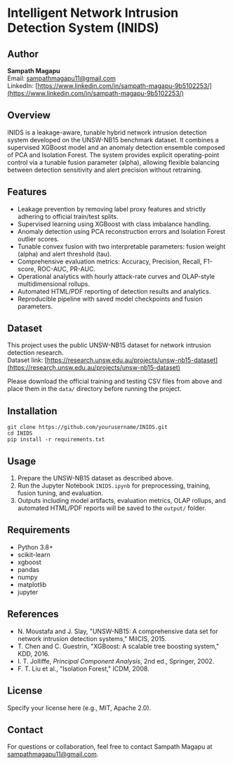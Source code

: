 # Intelligent Network Intrusion Detection System (INIDS)

## Author
**Sampath Magapu**  
Email: [sampathmagapu11@gmail.com](mailto:sampathmagapu11@gmail.com)  
LinkedIn: [https://www.linkedin.com/in/sampath-magapu-9b5102253/](https://www.linkedin.com/in/sampath-magapu-9b5102253/)

## Overview
INIDS is a leakage-aware, tunable hybrid network intrusion detection system developed on the UNSW-NB15 benchmark dataset. It combines a supervised XGBoost model and an anomaly detection ensemble composed of PCA and Isolation Forest. The system provides explicit operating-point control via a tunable fusion parameter (alpha), allowing flexible balancing between detection sensitivity and alert precision without retraining.

## Features
- Leakage prevention by removing label proxy features and strictly adhering to official train/test splits.
- Supervised learning using XGBoost with class imbalance handling.
- Anomaly detection using PCA reconstruction errors and Isolation Forest outlier scores.
- Tunable convex fusion with two interpretable parameters: fusion weight (alpha) and alert threshold (tau).
- Comprehensive evaluation metrics: Accuracy, Precision, Recall, F1-score, ROC-AUC, PR-AUC.
- Operational analytics with hourly attack-rate curves and OLAP-style multidimensional rollups.
- Automated HTML/PDF reporting of detection results and analytics.
- Reproducible pipeline with saved model checkpoints and fusion parameters.

## Dataset
This project uses the public UNSW-NB15 dataset for network intrusion detection research.  
Dataset link: [https://research.unsw.edu.au/projects/unsw-nb15-dataset](https://research.unsw.edu.au/projects/unsw-nb15-dataset)  

Please download the official training and testing CSV files from above and place them in the `data/` directory before running the project.

## Installation
```
git clone https://github.com/yourusername/INIDS.git
cd INIDS
pip install -r requirements.txt
```

## Usage
1. Prepare the UNSW-NB15 dataset as described above.
2. Run the Jupyter Notebook `INIDS.ipynb` for preprocessing, training, fusion tuning, and evaluation.
3. Outputs including model artifacts, evaluation metrics, OLAP rollups, and automated HTML/PDF reports will be saved to the `output/` folder.

## Requirements
- Python 3.8+
- scikit-learn
- xgboost
- pandas
- numpy
- matplotlib
- jupyter

## References
- N. Moustafa and J. Slay, "UNSW-NB15: A comprehensive data set for network intrusion detection systems," MilCIS, 2015.
- T. Chen and C. Guestrin, "XGBoost: A scalable tree boosting system," KDD, 2016.
- I. T. Jolliffe, *Principal Component Analysis*, 2nd ed., Springer, 2002.
- F. T. Liu et al., "Isolation Forest," ICDM, 2008.

## License
Specify your license here (e.g., MIT, Apache 2.0).

## Contact
For questions or collaboration, feel free to contact Sampath Magapu at [sampathmagapu11@gmail.com](mailto:sampathmagapu11@gmail.com).
